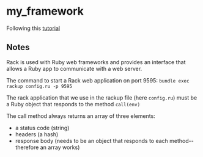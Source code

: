 # my_framework

Following this [tutorial](https://launchschool.medium.com/growing-your-own-web-framework-with-rack-part-1-8c4c630c5faf)

## Notes

Rack is used with Ruby web frameworks and provides an interface that allows a Ruby app to communicate with a web server.

The command to start a Rack web application on port 9595: `bundle exec rackup config.ru -p 9595`

The rack application that we use in the rackup file (here `config.ru`) must be a Ruby object that responds to the method `call(env)`

The call method always returns an array of three elements:
- a status code (string)
- headers (a hash)
- response body (needs to be an object that responds to each method--therefore an array works)
